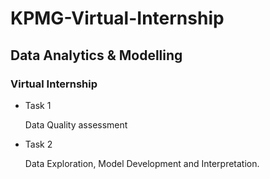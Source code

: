 # KPMG-Virtual-Internship
## Data Analytics & Modelling
### Virtual Internship
- Task 1
  
  Data Quality assessment
- Task 2
  
  Data Exploration, Model Development and Interpretation.
